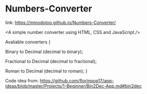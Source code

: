 # Numbers-Converter

<Preview>

link: https://mmodoloo.github.io/Numbers-Converter/

</Preview>

<A simple number converter using HTML, CSS and JavaScript./>

  Avaliable converters {

  Binary to Decimal (decimal to binary);

  Fractional to Decimal (decimal to fractional);

  Roman to Decimal (decimal to roman);
  }

  Code idea from: https://github.com/florinpop17/app-ideas/blob/master/Projects/1-Beginner/Bin2Dec-App.md#bin2dec

  
